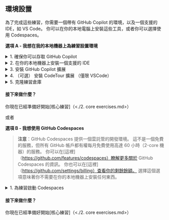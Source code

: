 ## 環境設置

為了完成這些練習，你需要一個帶有 GitHub Copilot 的環境，以及一個支援的 IDE，如 VS Code。 你可以在你的本地電腦上安裝這些工具，或者你可以選擇使用 Codespaces。

**選項 A - 我想在我的本地機器上為練習設置環境**
<details>

<summary>1. 確保你可以存取 GitHub Copilot</summary>

### 訪問 GitHub Copilot

如果你 __沒有__ 下列任何一項：
- 一個活躍的 Copilot 個人試用版
- 一個活躍的 Copilot 個人訂閱版
- 一個活躍的 Copilot 商業許可證

你可以在[這裡]（https://github.com/github-copilot/signup）註冊試用版。

</details>

<details>

<summary>2. 在你的本地機器上安裝一個支援的 IDE</summary>

### 在你的機器上安裝一個支援的 IDE

如果你 __沒有__ 下列任何一項：
- VSCode
- Visual Studio
- NeoVIM
- JetBrains IDE

在你的本地機器上，你需要安裝其中一個 IDE 來使用 GitHub Copilot 並完成練習。

如果你沒有特別的偏好，我們建議你安裝 VSCode。 你可以在[這裡]（https://code.visualstudio.com/download）下載。

</details>

<details>

<summary>3. 安裝 GitHub Copilot 擴展</summary>

### 安裝 GitHub Copilot 擴展

GitHub Copilot 是一個你需要在你的支持的開發者 IDE 中安裝的用戶端擴展。 該擴展適用於 VSCode，Visual Studio，NeoVIM 和 JetBrains IDE。

點擊下面的適當的 IDE 鏈接，獲取安裝擴展的指南。 在此過程中，你需要使用你的 GitHub 帳戶登錄，以確保你是 GitHub Copilot 的合法使用者。
- [VSCode](https://docs.github.com/en/copilot/getting-started-with-github-copilot?tool=vscode#installing-the-visual-studio-code-extension)
- [Visual Studio](https://docs.github.com/en/copilot/getting-started-with-github-copilot?tool=visualstudio#installing-the-visual-studio-extension)
- [NeoVIM](https://docs.github.com/en/copilot/getting-started-with-github-copilot?tool=neovim#installing-the-neovim-extension-on-macos)
- [JetBrains IDE](https://docs.github.com/en/copilot/getting-started-with-github-copilot?tool=jetbrains#installing-the-github-copilot-extension-in-your-jetbrains-ide)

現在，你應該已經在你選擇的 IDE 中安裝了 GitHub Copilot 擴展。

</details>

<details>

<summary>4. （可選） 安裝 CodeTour 擴展 （僅限 VSCode）</summary>

### 安裝 CodeTour 擴展

可選：CodeTour 是一個 **Visual Studio Code 擴展**，它允許你重播你的代碼的引導式演練。 我們的 GitHub Copilot 工作坊包括 CodeTour 檔，以説明你開始。 這不是練習的要求。

1. 導航到 [CodeTour 頁面]（https://marketplace.visualstudio.com/items?itemName=vsls-contrib.codetour） 在 Visual Studio Marketplace，然後點擊 **安裝**。

</details>

<details>

<summary>5. 克隆練習倉庫</summary>

### 克隆練習倉庫

1. 導航到 [Copilot-rock-paper-scissors 倉庫]（https://github.com/copilot-workshops/copilot-rock-paper-scissors） 
2. 使用你喜歡的方法將這個倉庫克隆到你的本地機器。 你可以通過點擊代碼下拉功能表，然後點擊本地選項卡找到選項。

<img alt=“克隆的 URL 是 https://github.com/copilot-workshops/copilot-rock-paper-scissors.git” width=“400” src=“../../assets/Cloning the repo.png” />

</details>

#### 接下來做什麼？
你現在已經準備好開始[核心練習]（<./2. core exercises.md>）

或者

**選項 B - 我想使用 GitHub Codespaces**

>**注意**：GitHub Codespaces 提供一個雲託管的開發環境。 這不是一個免費的服務，但所有 GitHub 帳戶都有權每月免費使用高達 60 小時（2-core 機器）的服務。 你可以在[這裡]（https://github.com/features/codespaces）瞭解更多關於 GitHub Codespaces 的資訊。 你也可以在[這裡]（https://github.com/settings/billing）查看你的剩餘餘額。 選擇這個選項意味著你不需要在你的本地機器上安裝任何東西。

<details>

<summary>1. 為練習啟動 Codespaces</summary>

### 為練習啟動 Codespaces

1. 對於我們的練習，你將開始通過導航到適當的倉庫，然後選擇 '**使用此範本**'，和 '**在 codespace 中打開**'

<img width=“601” alt=“在 Codespace 中打開” src=“../../assets/Open in a Codespace.png”>

</details>

#### 接下來做什麼？

你現在已經準備好開始[核心練習]（<./2. core exercises.md>）
